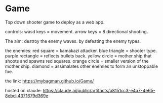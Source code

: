 # Game
Top down shooter game to deploy as a web app.

controls:
wasd keys = movement.
arrow keys = 8 directional shooting.

The aim:
destroy the enemy waves. by defeating the enemy types.

the enemies:
red square = kamakazi attacker.
blue triangle = shooter type.
purple rectangle = reflects bullets back.
yellow circle = mother ship that shoots and spawns red squares.
orange circle = smaller version of the mother ship.
diamond = assimalates other enemies to form an unstoppable foe.

the link:
https://mybagman.github.io/Game/

hosted on claude:
https://claude.ai/public/artifacts/a8151cc3-e4a7-4e65-8ebd-4371679d369e

